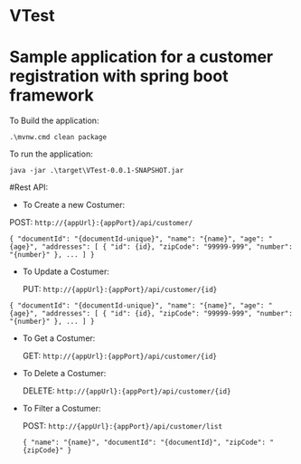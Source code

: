 # VTest
# Sample application for a customer registration with spring boot framework

To Build the application:

 `.\mvnw.cmd clean package`
 
 To run the application:
 
 `java -jar .\target\VTest-0.0.1-SNAPSHOT.jar`
 
 
 #Rest API:
 
 - To Create a new Costumer:
 
  POST: `http://{appUrl}:{appPort}/api/customer/`
 
 `{
        "documentId": "{documentId-unique}",
        "name": "{name}",
        "age": "{age}",
        "addresses": [
            {
                "id": {id},
                "zipCode": "99999-999",
                "number": "{number}"
            },
           ...
        ]
    }`
    
- To Update a Costumer:
 
  PUT: `http://{appUrl}:{appPort}/api/customer/{id}`
 
 `{
        "documentId": "{documentId-unique}",
        "name": "{name}",
        "age": "{age}",
        "addresses": [
            {
                "id": {id},
                "zipCode": "99999-999",
                "number": "{number}"
            },
           ...
        ]
    }`

- To Get a Costumer:
 
  GET: `http://{appUrl}:{appPort}/api/customer/{id}`
  
- To Delete a Costumer:
 
  DELETE: `http://{appUrl}:{appPort}/api/customer/{id}`
  
- To Filter a Costumer:
 
  POST: `http://{appUrl}:{appPort}/api/customer/list`
  
  `{
    "name": "{name}",
    "documentId": "{documentId}",
    "zipCode": "{zipCode}"
    }`
